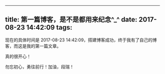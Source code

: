 
---
title: 第一篇博客，是不是都用来纪念^_^
date: 2017-08-23 14:42:09
tags:
---


现在的具体时间是 2017-08-23 14:42:09，搭建博客成功，终于我有了自己的博客，而这是我的第一篇文章。

真的很开心！

勿忘初心，勇往前行！加油，段瑞！
